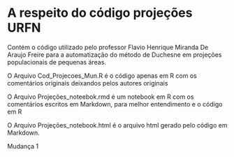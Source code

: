 # A respeito do código projeções URFN
Contém o código utilizado pelo professor Flavio Henrique Miranda De Araujo Freire para a automatização do método de Duchesne em projeções populacionais de pequenas áreas.

O Arquivo Cod_Projecoes_Mun.R é o código apenas em R com os comentários originais deixandos pelos autores originais

O Arquivo Projeções_noteebok.rmd é um notebook em R com os comentários escritos em Markdown, para melhor entendimento e o código em R

O Arquivo Projeções_notebook.html é o arquivo html gerado pelo código em Markdown.

Mudança 1
